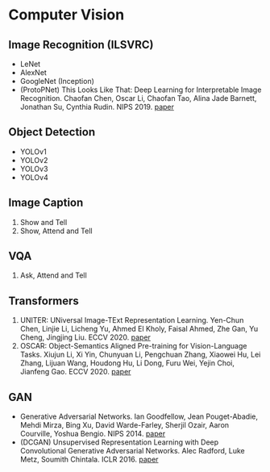 # Computer Vision



## Image Recognition \(ILSVRC\)

* LeNet
* AlexNet
* GoogleNet \(Inception\)
* \(ProtoPNet\) This Looks Like That: Deep Learning for Interpretable Image Recognition. Chaofan Chen, Oscar Li, Chaofan Tao, Alina Jade Barnett, Jonathan Su, Cynthia Rudin. NIPS 2019. [paper](https://arxiv.org/abs/1806.10574)

## Object Detection

* YOLOv1
* YOLOv2
* YOLOv3
* YOLOv4

## Image Caption

1. Show and Tell
2. Show, Attend and Tell

## VQA

1. Ask, Attend and Tell

## Transformers

1. UNITER: UNiversal Image-TExt Representation Learning. Yen-Chun Chen, Linjie Li, Licheng Yu, Ahmed El Kholy, Faisal Ahmed, Zhe Gan, Yu Cheng, Jingjing Liu. ECCV 2020. [paper](https://arxiv.org/abs/1909.11740)
2. OSCAR: Object-Semantics Aligned Pre-training for Vision-Language Tasks. Xiujun Li, Xi Yin, Chunyuan Li, Pengchuan Zhang, Xiaowei Hu, Lei Zhang, Lijuan Wang, Houdong Hu, Li Dong, Furu Wei, Yejin Choi, Jianfeng Gao. ECCV 2020. [paper](https://arxiv.org/abs/2004.06165)

## GAN

* Generative Adversarial Networks. Ian Goodfellow, Jean Pouget-Abadie, Mehdi Mirza, Bing Xu, David Warde-Farley, Sherjil Ozair, Aaron Courville, Yoshua Bengio. NIPS 2014. [paper](https://papers.nips.cc/paper/2014/hash/5ca3e9b122f61f8f06494c97b1afccf3-Abstract.html)
* \(DCGAN\) Unsupervised Representation Learning with Deep Convolutional Generative Adversarial Networks. Alec Radford, Luke Metz, Soumith Chintala. ICLR 2016. [paper](https://arxiv.org/abs/1511.06434)

